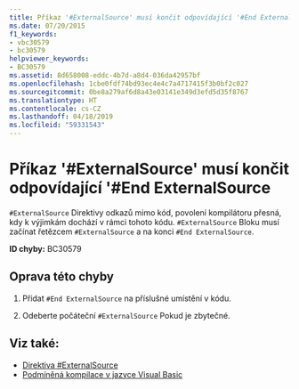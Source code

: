 ```yaml
---
title: Příkaz '#ExternalSource' musí končit odpovídající '#End ExternalSource
ms.date: 07/20/2015
f1_keywords:
- vbc30579
- bc30579
helpviewer_keywords:
- BC30579
ms.assetid: 8d658008-eddc-4b7d-a8d4-036da42957bf
ms.openlocfilehash: 1cbe0fdf74bd93ec4e4c7a4717415f3b0bf2c027
ms.sourcegitcommit: 0be8a279af6d8a43e03141e349d3efd5d35f8767
ms.translationtype: HT
ms.contentlocale: cs-CZ
ms.lasthandoff: 04/18/2019
ms.locfileid: "59331543"
---
```

# <a name="externalsource-statement-must-end-with-a-matching-end-externalsource"></a>Příkaz '#ExternalSource' musí končit odpovídající '#End ExternalSource
`#ExternalSource` Direktivy odkazů mimo kód, povolení kompilátoru přesná, kdy k výjimkám dochází v rámci tohoto kódu. `#ExternalSource` Bloku musí začínat řetězcem `#ExternalSource` a na konci `#End ExternalSource`.  
  
 **ID chyby:** BC30579  
  
## <a name="to-correct-this-error"></a>Oprava této chyby  
  
1. Přidat `#End ExternalSource` na příslušné umístění v kódu.  
  
2. Odeberte počáteční `#ExternalSource` Pokud je zbytečné.  
  
## <a name="see-also"></a>Viz také:

- [Direktiva #ExternalSource](../../visual-basic/language-reference/directives/externalsource-directive.md)
- [Podmíněná kompilace v jazyce Visual Basic](~/docs/visual-basic/programming-guide/program-structure/conditional-compilation.md)
